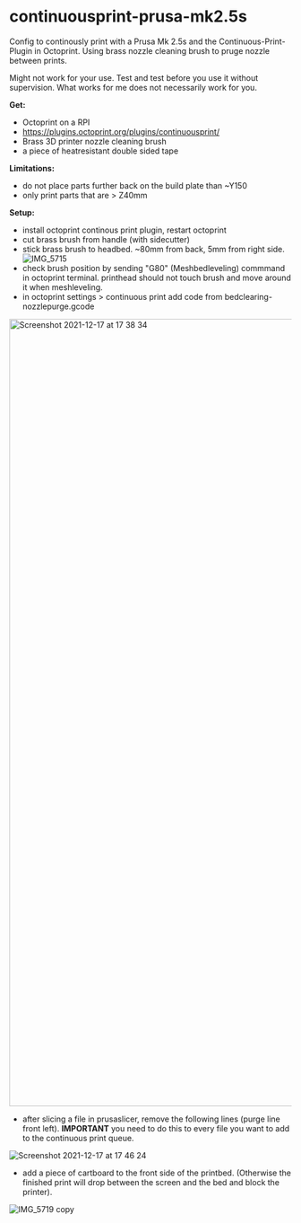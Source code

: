 # continuousprint-prusa-mk2.5s
Config to continously print with a Prusa Mk 2.5s and the Continuous-Print-Plugin in Octoprint. 
Using brass nozzle cleaning brush to pruge nozzle between prints. 

Might not work for your use. Test and test before you use it without supervision. What works for me does not necessarily work for you.

**Get:**
- Octoprint on a RPI
- https://plugins.octoprint.org/plugins/continuousprint/
- Brass 3D printer nozzle cleaning brush
- a piece of heatresistant double sided tape

**Limitations:**
- do not place parts further back on the build plate than ~Y150
- only print parts that are > Z40mm 

**Setup:**
- install octoprint continous print plugin, restart octoprint
- cut brass brush from handle (with sidecutter) 
- stick brass brush to headbed. ~80mm from back, 5mm from right side.
![IMG_5715](https://user-images.githubusercontent.com/22799018/146578702-d89e8c8a-1591-4d88-aa19-a6dd3a89d3bb.JPG)
- check brush position by sending "G80" (Meshbedleveling) commmand in octoprint terminal. printhead should not touch brush and move around it when meshleveling.
- in octoprint settings > continuous print add code from bedclearing-nozzlepurge.gcode

<img width="1403" alt="Screenshot 2021-12-17 at 17 38 34" src="https://user-images.githubusercontent.com/22799018/146579305-d58054fc-7685-4ee5-996a-28d5608d2283.png">

- after slicing a file in prusaslicer, remove the following lines (purge line front left).
**IMPORTANT** you need to do this to every file you want to add to the continuous print queue. 

![Screenshot 2021-12-17 at 17 46 24](https://user-images.githubusercontent.com/22799018/146580275-6e255ae9-5b21-4bcf-964d-88e7de47844c.png)

- add a piece of cartboard to the front side of the printbed. (Otherwise the finished print will drop between the screen and the bed and block the printer). 

![IMG_5719 copy](https://user-images.githubusercontent.com/22799018/146579981-c8cd66f9-323c-4250-8653-717356c3bc56.jpg)
